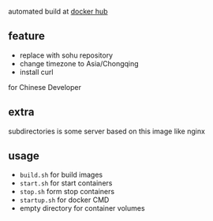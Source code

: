 automated build at [docker hub](https://registry.hub.docker.com/u/rabbit52/ubuntu/)

## feature

- replace with sohu repository
- change timezone to Asia/Chongqing
- install curl

for Chinese Developer

## extra

subdirectories is some server based on this image like nginx

## usage
- `build.sh` for build images
- `start.sh` for start containers
- `stop.sh` form stop containers
- `startup.sh` for docker CMD
- empty directory for container volumes